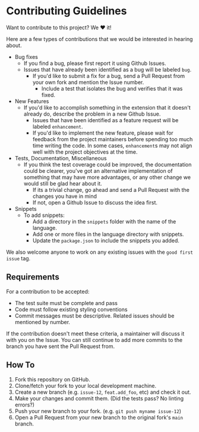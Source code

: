 # Contributing Guidelines

Want to contribute to this project? We ❤️ it!

Here are a few types of contributions that we would be interested in hearing about.

* Bug fixes
  * If you find a bug, please first report it using Github Issues.
  * Issues that have already been identified as a bug will be labeled `bug`.
    * If you'd like to submit a fix for a bug, send a Pull Request from your
    own fork and mention the Issue number.
      * Include a test that isolates the bug and verifies that it was fixed.
* New Features
  * If you'd like to accomplish something in the extension that it doesn't
  already do, describe the problem in a new Github Issue.
    * Issues that have been identified as a feature request will be labeled `enhancement`.
    * If you'd like to implement the new feature, please wait for feedback
    from the project maintainers before spending too much time writing the
    code. In some cases, `enhancement`s may not align well with the project
    objectives at the time.
* Tests, Documentation, Miscellaneous
  * If you think the test coverage could be improved, the documentation could
  be clearer, you've got an alternative implementation of something that may
  have more advantages, or any other change we would still be glad hear about it.
    * If its a trivial change, go ahead and send a Pull Request with the changes 
    you have in mind
    * If not, open a Github Issue to discuss the idea first.
* Snippets
  * To add snippets:
    * Add a directory in the `snippets` folder with the name of the language.
    * Add one or more files in the language directory with snippets.
    * Update the `package.json` to include the snippets you added.

We also welcome anyone to work on any existing issues with the `good first issue` tag.

## Requirements

For a contribution to be accepted:

* The test suite must be complete and pass
* Code must follow existing styling conventions
* Commit messages must be descriptive. Related issues should be mentioned by number.

If the contribution doesn't meet these criteria, a maintainer will discuss it with you
on the Issue. You can still continue to add more commits to the branch you have sent
the Pull Request from.

## How To

1. Fork this repository on GitHub.
1. Clone/fetch your fork to your local development machine.
1. Create a new branch (e.g. `issue-12`, `feat.add_foo`, etc) and check it out.
1. Make your changes and commit them. (Did the tests pass? No linting errors?)
1. Push your new branch to your fork. (e.g. `git push myname issue-12`)
1. Open a Pull Request from your new branch to the original fork's `main` branch.
